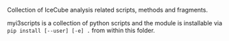 Collection of IceCube analysis related scripts, methods and fragments.

myi3scripts is a collection of python scripts and the module is installable via `pip install [--user] [-e] .` from within this folder.
